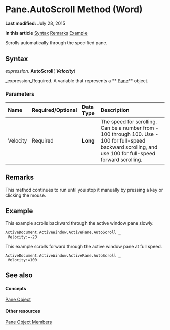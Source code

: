 
# Pane.AutoScroll Method (Word)

 **Last modified:** July 28, 2015

 **In this article**
 [Syntax](#sectionSection0)
 [Remarks](#sectionSection1)
 [Example](#sectionSection2)


Scrolls automatically through the specified pane.


## Syntax
<a name="sectionSection0"> </a>

 _expression_. **AutoScroll**( **_Velocity_**)

 _expression_Required. A variable that represents a  ** [Pane](4a0c2690-d9d2-4e34-fef4-cc41365f5251.md)** object.


### Parameters



|**Name**|**Required/Optional**|**Data Type**|**Description**|
|:-----|:-----|:-----|:-----|
|Velocity|Required| **Long**|The speed for scrolling. Can be a number from - 100 through 100. Use - 100 for full-speed backward scrolling, and use 100 for full-speed forward scrolling.|

## Remarks
<a name="sectionSection1"> </a>

This method continues to run until you stop it manually by pressing a key or clicking the mouse.


## Example
<a name="sectionSection2"> </a>

This example scrolls backward through the active window pane slowly.


```
ActiveDocument.ActiveWindow.ActivePane.AutoScroll _ 
 Velocity:=-20
```

This example scrolls forward through the active window pane at full speed.




```
ActiveDocument.ActiveWindow.ActivePane.AutoScroll _ 
 Velocity:=100
```


## See also
<a name="sectionSection2"> </a>


#### Concepts


 [Pane Object](4a0c2690-d9d2-4e34-fef4-cc41365f5251.md)
#### Other resources


 [Pane Object Members](e0739460-3209-f981-71ea-80a5ea7f8935.md)
